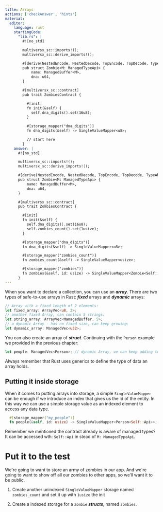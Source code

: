 ```yaml
---
title: Arrays
actions: ['checkAnswer', 'hints']
material:
  editor:
    language: rust
    startingCode:
      "lib.rs": |
        #![no_std]

        multiversx_sc::imports!();
        multiversx_sc::derive_imports!();

        #[derive(NestedEncode, NestedDecode, TopEncode, TopDecode, TypeAbi)]
        pub struct Zombie<M: ManagedTypeApi> {
            name: ManagedBuffer<M>,
            dna: u64,
        }

        #[multiversx_sc::contract]
        pub trait ZombiesContract {

          #[init]
          fn init(&self) {
            self.dna_digits().set(16u8);
          }
      
          #[storage_mapper("dna_digits")]
          fn dna_digits(&self) -> SingleValueMapper<u8>;

          // start here
        }
    answer: |
      #![no_std]

      multiversx_sc::imports!();
      multiversx_sc::derive_imports!();

      #[derive(NestedEncode, NestedDecode, TopEncode, TopDecode, TypeAbi)]
      pub struct Zombie<M: ManagedTypeApi> {
          name: ManagedBuffer<M>,
          dna: u64,
      }

      #[multiversx_sc::contract]
      pub trait ZombiesContract {

        #[init]
        fn init(&self) {
          self.dna_digits().set(16u8);
          self.zombies_count().set(1usize);
        }

        #[storage_mapper("dna_digits")]
        fn dna_digits(&self) -> SingleValueMapper<u8>;

        #[storage_mapper("zombies_count")]
        fn zombies_count(&self) -> SingleValueMapper<usize>;

        #[storage_mapper("zombies")]
        fn zombies(&self, id: usize) -> SingleValueMapper<Zombie<Self::Api>>;
      }
---
```


When you want to declare a collection, you can use an **_array_**. There are two types of safe-to-use arrays in Rust: **_fixed_** arrays and **_dynamic_** arrays:

```rust
// Array with a fixed length of 2 elements:
let fixed_array: ArrayVec<u8, 2>;
// another fixed Array, can contain 5 strings:
let string_array: ArrayVec<ManagedBuffer, 5>;
// a dynamic Array - has no fixed size, can keep growing:
let dynamic_array: ManagedVec<u32>;
```

You can also create an array of **_struct_**. Continuing with the `Person` example we provided in the previous chapter:

```rust
let people: ManagedVec<Person>; // dynamic Array, we can keep adding to it
```

Always remember that Rust uses generics to define the type of data an array holds.


## Putting it inside storage

When it comes to putting arrays into storage, a simple `SingleValueMapper` can be enough if we introduce an index that gives us the id of the entity. In this way we can use a simple storage value as an indexed element to access any data type.

```rust
  #[storage_mapper("my_people")]
  fn people(&self, id: usize) -> SingleValueMapper<Person<Self::Api>>;
```

Remember we mentioned the contract already is aware of managed types? It can be accessed wth: `Self::Api` in stead of `M: ManagedTypeApi`.

# Put it to the test

We're going to want to store an army of zombies in our app. And we're going to want to show off all our zombies to other apps, so we'll want it to be public.

1. Create another unindexed `SingleValueMapper` storage named `zombies_count` and set it up with `1usize` the init

2. Create a indexed storage for a `Zombie` **_structs_**, named `zombies`.

